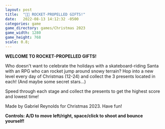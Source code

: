 ```yaml
---
layout: post
title:  "🎅🏻 ROCKET-PROPELLED GIFTS!"
date:   2022-08-13 14:12:32 -0500
categories: game
game_directory: games/Christmas 2023
game_width: 1280
game_height: 768
scale: 0.8;
---
```


**WELCOME TO ROCKET-PROPELLED GIFTS!**

Who doesn't want to celebrate the holidays with a skateboard-riding Santa with an RPG who can rocket jump around snowy terrain? Hop into a new level every day of Christmas (12-24) and collect the 3 presents located in each! (And maybe some secret stars...) 

Speed through each stage and collect the presents to get the highest score and lowest time!

Made by Gabriel Reynolds for Christmas 2023. Have fun!

**Controls: A/D to move left/right, space/click to shoot and bounce yourself!**
